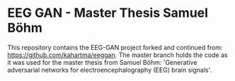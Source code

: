 # EEG GAN - Master Thesis Samuel Böhm
This repository contains the EEG-GAN project forked and continued from: https://github.com/kahartma/eeggan.
The master branch holds the code as it was used for the master thesis from Samuel Böhm: 'Generative adversarial networks for
electroencephalography (EEG) brain signals'.
